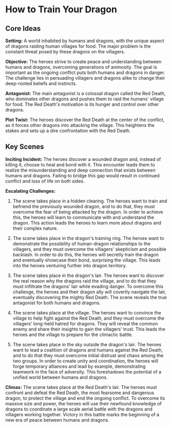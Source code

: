 # How to Train Your Dragon

## Core Ideas
**Setting:** A world inhabited by humans and dragons, with the unique aspect of dragons raiding human villages for food. The major problem is the constant threat posed by these dragons on the villagers.

**Objective:** The heroes strive to create peace and understanding between humans and dragons, overcoming generations of animosity. The goal is important as the ongoing conflict puts both humans and dragons in danger. The challenge lies in persuading villagers and dragons alike to change their deep-rooted beliefs and instincts.

**Antagonist:** The main antagonist is a colossal dragon called the Red Death, who dominates other dragons and pushes them to raid the humans' village for food. The Red Death's motivation is its hunger and control over other dragons.

**Plot Twist:** The heroes discover the Red Death at the center of the conflict, as it forces other dragons into attacking the village. This heightens the stakes and sets up a dire confrontation with the Red Death.

## Key Scenes
**Inciting Incident:** The heroes discover a wounded dragon and, instead of killing it, choose to heal and bond with it. This encounter leads them to realize the misunderstanding and deep connection that exists between humans and dragons. Failing to bridge this gap would result in continued conflict and loss of life on both sides.

**Escalating Challenges:**

1. The scene takes place in a hidden clearing. The heroes want to train and befriend the previously wounded dragon, and to do that, they must overcome the fear of being attacked by the dragon. In order to achieve this, the heroes will learn to communicate with and understand the dragon. This action leads the heroes to learn more about dragons and their complex nature.

2. The scene takes place in the dragon's training ring. The heroes want to demonstrate the possibility of human-dragon relationships to the villagers, and they must overcome the villagers' skepticism and possible backlash. In order to do this, the heroes will secretly train the dragon and eventually showcase their bond, surprising the village. This leads into the heroes venturing further into dragon territory.

3. The scene takes place in the dragon's lair. The heroes want to discover the real reason why the dragons raid the village, and to do that they must infiltrate the dragons' lair while evading danger. To overcome this challenge, the heroes and their dragon ally will covertly navigate the lair, eventually discovering the mighty Red Death. The scene reveals the true antagonist for both humans and dragons.

4. The scene takes place at the village. The heroes want to convince the village to help fight against the Red Death, and they must overcome the villagers' long-held hatred for dragons. They will reveal the common enemy and share their insights to gain the villagers' trust. This leads the heroes and the village to prepare for the climactic battle.

5. The scene takes place in the sky outside the dragon's lair. The heroes want to lead a coalition of dragons and humans against the Red Death, and to do that they must overcome initial distrust and chaos among the two groups. In order to create unity and coordination, the heroes will forge temporary alliances and lead by example, demonstrating teamwork in the face of adversity. This foreshadows the potential of a unified world between humans and dragons.

**Climax:** The scene takes place at the Red Death's lair. The heroes must confront and defeat the Red Death, the most fearsome and dangerous dragon, to protect the village and end the ongoing conflict. To overcome its massive size and power, the heroes will use their newfound knowledge of dragons to coordinate a large scale aerial battle with the dragons and villagers working together. Victory in this battle marks the beginning of a new era of peace between humans and dragons.
